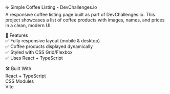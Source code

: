 ☕ Simple Coffee Listing - DevChallenges.io  
A responsive coffee listing page built as part of DevChallenges.io. This project showcases a list of coffee products with images, names, and prices in a clean, modern UI.


🎯 Features  
✅ Fully responsive layout (mobile & desktop)  
✅ Coffee products displayed dynamically  
✅ Styled with CSS Grid/Flexbox  
✅ Uses React + TypeScript  

🛠 Built With  
React + TypeScript  
CSS Modules  
Vite
